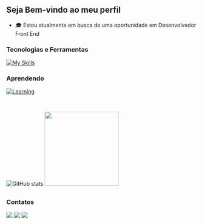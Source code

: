   ## Seja Bem-vindo ao meu perfil

 - 🎓 Estou atualmente em busca de uma oportunidade em Desenvolvedor Front End

 ### Tecnologias e Ferramentas
   [![My Skills](https://skillicons.dev/icons?i=html,css,sass,javascript,react,nodejs,figma,java,mysql,git,github,postman,&perline=16)](#)
   
  ### Aprendendo
  [![Learning](https://skillicons.dev/icons?i=ts,tailwind,redux,next,spring,firebase&perline=12)](#)

<br>

![GitHub stats](https://github-readme-stats.vercel.app/api?username=caiotelesz&show_icons=true&theme=algolia&hide_border=true)
<img height="195em" src="https://github-readme-stats.vercel.app/api/top-langs/?username=caiotelesz&layout=compact&langs_count=7&theme=algolia&hide_border=true"/>

##

 ### Contatos

 <div> 
   <a href = "https://www.linkedin.com/in/caiotelesz" target="_blank"><img src="https://img.shields.io/badge/-LinkedIn-%230077B5?style=for-the-badge&logo=linkedin&logoColor=white" target="_blank"></a>
   <a href = "mailto:caioteles1267@gmail.com"><img src="https://img.shields.io/badge/-Gmail-FF5722?style=for-the-badge&logo=gmail&logoColor=white" target="_blank"></a>
   <a href = "https://portifolio-caio-three.vercel.app"><img src="https://img.shields.io/badge/Portfolio-%23333?style=for-the-badge&logo=todoist&logoColor=white" target="_blank"></a>
 </div>
